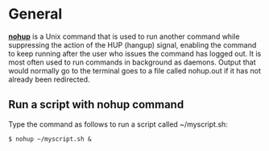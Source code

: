 # General
**[nohup](https://en.wikpedia.org/wiki/Nohup)** is a Unix command that is used to run another command while suppressing the action of the HUP (hangup) signal,
enabling the command to keep running after the user who issues the command has logged out. 
It is most often used to run commands in background as daemons.
Output that would normally go to the terminal goes to a file called nohup.out if it has not already been redirected.

## Run a script with nohup command
Type the command as follows to run a script called ~/myscript.sh:
```
$ nohup ~/myscript.sh &
```
